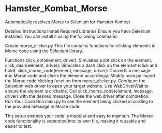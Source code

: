 # Hamster_Kombat_Morse
Automatically resolves Morse to Selenium for Hamster Kombat

Detailed Instructions
Install Required Libraries
Ensure you have Selenium installed. You can install it using the following command:

Create morse_clicker.py
This file contains functions for clicking elements in Morse code using the Selenium library.

Functions
click_dot(element, driver): Simulates a dot click on the element.
click_dash(element, driver): Simulates a dash click on the element (click and hold).
click_morse_code(element, message, driver): Converts a message into Morse code and clicks the element accordingly.
Modify main.py
Import the Morse code clicking function from morse_clicker.py.
Configure the Selenium web driver to open your target website.
Use WebDriverWait to ensure the element is clickable.
Call click_morse_code(element, message, driver) with the desired message.
Close the web driver after completion.
Run Your Code
Run main.py to see the element being clicked according to the provided message in Morse code.

This setup ensures your code is modular and easy to maintain. The Morse code functionality is separated into its own file, making it reusable and easier to test.
